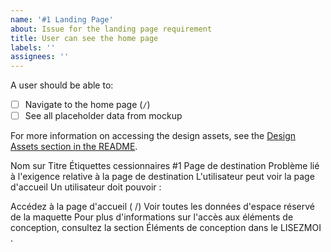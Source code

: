 ```yaml
---
name: '#1 Landing Page'
about: Issue for the landing page requirement
title: User can see the home page
labels: ''
assignees: ''
---
```


A user should be able to:

- [ ] Navigate to the home page (`/`)
- [ ] See all placeholder data from mockup

For more information on accessing the design assets, see the [Design Assets section in the README](https://github.com/OpenClassrooms-Student-Center/Project-10-Bank-API#design-assets).


Nom	sur	Titre	Étiquettes	cessionnaires
#1 Page de destination
Problème lié à l'exigence relative à la page de destination
L'utilisateur peut voir la page d'accueil
Un utilisateur doit pouvoir :

Accédez à la page d'accueil ( /)
Voir toutes les données d'espace réservé de la maquette
Pour plus d'informations sur l'accès aux éléments de conception, consultez la section Éléments de conception dans le LISEZMOI .